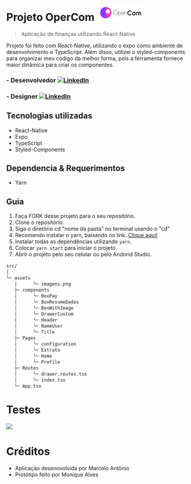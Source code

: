 <!-- Título -->
# Projeto OperCom  ![](src/assets/logo.png) 
> Aplicação de finanças utilizando React-Native

<!-- Descrição -->
Projeto foi feito com React-Native, utilizando o expo como ambiente de desenvolvimento e TypeScript. Além disso,
utilizei o styled-components para organizar meu código da melhor forma, pois a ferramenta fornece maior dinâmica para criar os componentes.
### - Desenvolvedor  [![LinkedIn][linkedin-shield]][linkedin-url1]
### - Designer  [![LinkedIn][linkedin-shield]][linkedin-url2]

<!-- Tecnologias utilizadas -->
## Tecnologias utilizadas

- React-Native
- Expo
- TypeScript
- Styled-Components


<!-- Dependências -->
## Dependencia & Requerimentos
- Yarn

## Guia

1. Faça FORK desse projeto para o seu repositório.
2. Clone o repositório.
3. Siga o diretório cd "nome da pasta" no terminal usando o "cd"
5. Recomendo instalar o yarn, baixando no link. <a href="https://classic.yarnpkg.com/en/docs/install/#windows-stable"> Clique aqui! <a/>
4. Instalar todas as dependências utilizando `yarn`.
5. Colocar `yarn start` para iniciar o projeto.
6. Abrir o projeto pelo seu celular ou pelo Andorid Studio.
  

```
src/
│
└─ assets
   │      └─ imagens.png   
   ├─ components
   │      └─ BoxPay
   │      └─ BoxResumeDados 
   │      └─ BoxWithImage   
   │      └─ DrawerCustom   
   │      └─ Header   
   │      └─ NameUser   
   │      └─ Title   
   ├─ Pages
   │      └─ configuration
   │      └─ Extrato 
   │      └─ Home   
   │      └─ Profile  
   ├─ Routes
   │      └─ drawer.routes.tsx
   │      └─ index.tsx   
   └─ App.tsx

```
# Testes

![](frontand/imagens/insominia.png)
<img scr="frontand/imagens/insominia.png">  <!-- Imagem -->

# Créditos
- Aplicação desenovolvida por Marcelo Antônio
- Protótipo feito por Monique Alves

<!-- MARKDOWN LINKS & IMAGES -->
<!-- https://www.markdownguide.org/basic-syntax/#reference-style-links -->
[linkedin-shield]: https://img.shields.io/badge/-LinkedIn-black.svg?style=for-the-badge&logo=linkedin&colorB=555
[linkedin-url1]: https://www.linkedin.com/in/marcelochmendes/
[linkedin-url2]: https://www.linkedin.com/in/monique-a-rodrigues/?miniProfileUrn=urn%3Ali%3Afs_miniProfile%3AACoAADTbEtoBU2NoL-ADvXRVLcxVeOqXYwP15ig
[product-screenshot]: images/screenshot.png
